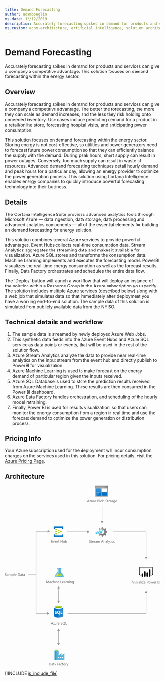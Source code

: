 ```yaml
---
title: Demand Forecasting
author: adamboeglin
ms.date: 12/12/2019
description: Accurately forecasting spikes in demand for products and services can give a company a competitive advantage. This solution focuses on demand forecasting within the energy sector.
ms.custom: acom-architecture, artificial intelligence, solution architectures, Azure, ai gallery
---
```

# Demand Forecasting

Accurately forecasting spikes in demand for products and services can give a company a competitive advantage. This solution focuses on demand forecasting within the energy sector.


## Overview

Accurately forecasting spikes in demand for products and services can give a company a competitive advantage. The better the forecasting, the more they can scale as demand increases, and the less they risk holding onto unneeded inventory. Use cases include predicting demand for a product in a retail/online store, forecasting hospital visits, and anticipating power consumption.

This solution focuses on demand forecasting within the energy sector. Storing energy is not cost-effective, so utilities and power generators need to forecast future power consumption so that they can efficiently balance the supply with the demand. During peak hours, short supply can result in power outages. Conversely, too much supply can result in waste of resources. Advanced demand forecasting techniques detail hourly demand and peak hours for a particular day, allowing an energy provider to optimize the power generation process. This solution using Cortana Intelligence enables energy companies to quickly introduce powerful forecasting technology into their business.


## Details

The Cortana Intelligence Suite provides advanced analytics tools through Microsoft Azure — data ingestion, data storage, data processing and advanced analytics components — all of the essential elements for building an demand forecasting for energy solution.

This solution combines several Azure services to provide powerful advantages. Event Hubs collects real-time consumption data. Stream Analytics aggregates the streaming data and makes it available for visualization. Azure SQL stores and transforms the consumption data. Machine Learning implements and executes the forecasting model. PowerBI visualizes the real-time energy consumption as well as the forecast results. Finally, Data Factory orchestrates and schedules the entire data flow.

The 'Deploy' button will launch a workflow that will deploy an instance of the solution within a Resource Group in the Azure subscription you specify. The solution includes multiple Azure services (described below) along with a web job that simulates data so that immediately after deployment you have a working end-to-end solution. The sample data of this solution is simulated from publicly available data from the NYISO.


## Technical details and workflow

  1. The sample data is streamed by newly deployed Azure Web Jobs.
  2. This synthetic data feeds into the Azure Event Hubs and Azure SQL service as data points or events, that will be used in the rest of the solution flow.
  3. Azure Stream Analytics analyze the data to provide near real-time analytics on the input stream from the event hub and directly publish to PowerBI for visualization.
  4. Azure Machine Learning is used to make forecast on the energy demand of particular region given the inputs received.
  5. Azure SQL Database is used to store the prediction results received from Azure Machine Learning. These results are then consumed in the Power BI dashboard.
  6. Azure Data Factory handles orchestration, and scheduling of the hourly model retraining.
  7. Finally, Power BI is used for results visualization, so that users can monitor the energy consumption from a region in real time and use the forecast demand to optimize the power generation or distribution process.




## Pricing Info

Your Azure subscription used for the deployment will incur consumption charges on the services used in this solution. For pricing details, visit the [Azure Pricing Page](/en-us/pricing/calculator/).


## Architecture

<svg class="architecture-diagram" aria-labelledby="demand-forecasting" height="707.617" viewbox="0 0 608.753 707.617" width="608.753" xmlns="http://www.w3.org/2000/svg">
    <path d="M0 354.043v-1.353a2.616 2.616 0 00.557.369 4.509 4.509 0 00.684.277 5.433 5.433 0 00.721.174 4.025 4.025 0 00.67.063 2.62 2.62 0 001.583-.394 1.474 1.474 0 00.349-1.821 1.965 1.965 0 00-.482-.537 4.782 4.782 0 00-.728-.465q-.42-.223-.906-.469-.513-.259-.957-.525a4.156 4.156 0 01-.772-.588 2.453 2.453 0 01-.516-.729 2.482 2.482 0 01.106-2.119 2.514 2.514 0 01.772-.816 3.474 3.474 0 011.09-.479 4.962 4.962 0 011.248-.158 4.78 4.78 0 012.112.35v1.291a3.835 3.835 0 00-2.229-.6 3.708 3.708 0 00-.752.079 2.089 2.089 0 00-.67.257 1.478 1.478 0 00-.479.457 1.218 1.218 0 00-.185.684 1.407 1.407 0 00.14.65 1.589 1.589 0 00.414.5 4.062 4.062 0 00.667.438q.393.212.906.465t1 .547a4.577 4.577 0 01.827.637 2.832 2.832 0 01.564.771 2.179 2.179 0 01.208.971 2.464 2.464 0 01-.284 1.228 2.335 2.335 0 01-.766.817 3.346 3.346 0 01-1.111.454 6.125 6.125 0 01-1.326.14 5.292 5.292 0 01-.574-.037q-.342-.038-.7-.109a5.736 5.736 0 01-.673-.178 2.068 2.068 0 01-.508-.242zM12.756 354.44h-1.121v-1.094h-.027a2.347 2.347 0 01-2.154 1.254 2.3 2.3 0 01-1.637-.553 1.918 1.918 0 01-.591-1.471q0-1.961 2.311-2.283l2.1-.293q0-1.784-1.442-1.785a3.445 3.445 0 00-2.283.861v-1.148a4.337 4.337 0 012.379-.656q2.468 0 2.468 2.611zm-1.121-3.54l-1.688.232a2.745 2.745 0 00-1.176.387 1.113 1.113 0 00-.4.98 1.069 1.069 0 00.366.838 1.411 1.411 0 00.974.324 1.8 1.8 0 001.377-.584 2.088 2.088 0 00.543-1.48zM24.808 354.44h-1.121v-4.02a3.034 3.034 0 00-.359-1.682 1.363 1.363 0 00-1.207-.52 1.494 1.494 0 00-1.22.656 2.511 2.511 0 00-.5 1.572v3.992h-1.124v-4.156q0-2.064-1.593-2.064a1.477 1.477 0 00-1.217.619 2.554 2.554 0 00-.479 1.609v3.992h-1.12v-7h1.121v1.107h.027a2.378 2.378 0 012.174-1.271 2.023 2.023 0 011.982 1.449 2.5 2.5 0 012.324-1.449q2.31 0 2.311 2.852zM28.075 353.428h-.027v4.232h-1.121v-10.22h1.121v1.23h.027a2.651 2.651 0 012.42-1.395 2.566 2.566 0 012.112.94 3.89 3.89 0 01.759 2.519 4.341 4.341 0 01-.854 2.813 2.845 2.845 0 01-2.338 1.056 2.341 2.341 0 01-2.099-1.175zm-.027-2.822v.977a2.082 2.082 0 00.564 1.474 2.012 2.012 0 003.028-.175 3.575 3.575 0 00.578-2.166 2.822 2.822 0 00-.54-1.832 1.787 1.787 0 00-1.463-.664 1.984 1.984 0 00-1.572.681 2.5 2.5 0 00-.595 1.705zM36.278 354.44h-1.121v-10.364h1.121zM44.174 351.221h-4.943a2.616 2.616 0 00.629 1.8 2.167 2.167 0 001.654.635 3.441 3.441 0 002.174-.779v1.053a4.058 4.058 0 01-2.44.67 2.958 2.958 0 01-2.331-.953 3.9 3.9 0 01-.848-2.684A3.826 3.826 0 0139 348.3a2.971 2.971 0 012.3-1.029 2.634 2.634 0 012.126.889 3.71 3.71 0 01.752 2.469zm-1.148-.951a2.28 2.28 0 00-.468-1.51 1.6 1.6 0 00-1.282-.541 1.809 1.809 0 00-1.347.568 2.571 2.571 0 00-.684 1.482zM49.854 354.44v-9.8h2.707q5.181 0 5.182 4.779a4.815 4.815 0 01-1.439 3.646 5.34 5.34 0 01-3.852 1.377zM51 345.676v7.724h1.463a4.155 4.155 0 003-1.031 3.872 3.872 0 001.073-2.926q0-3.768-4.006-3.768zM64.531 354.44H63.41v-1.094h-.027a2.347 2.347 0 01-2.153 1.258 2.3 2.3 0 01-1.637-.553A1.918 1.918 0 0159 352.58q0-1.961 2.311-2.283l2.1-.293q0-1.784-1.442-1.785a3.445 3.445 0 00-2.283.861v-1.148a4.337 4.337 0 012.379-.656q2.468 0 2.468 2.611zm-1.121-3.54l-1.688.232a2.745 2.745 0 00-1.176.387 1.113 1.113 0 00-.4.98 1.069 1.069 0 00.366.838 1.411 1.411 0 00.974.324 1.8 1.8 0 001.377-.584 2.088 2.088 0 00.543-1.48zM69.891 354.371a2.156 2.156 0 01-1.046.219q-1.839 0-1.839-2.051V348.4H65.8v-.957H67v-1.709l1.121-.361v2.07h1.764v.957h-1.758v3.945a1.631 1.631 0 00.239 1 .952.952 0 00.793.3 1.177 1.177 0 00.731-.232zM76.4 354.44h-1.123v-1.094h-.027a2.347 2.347 0 01-2.15 1.254 2.3 2.3 0 01-1.637-.553 1.918 1.918 0 01-.591-1.471q0-1.961 2.311-2.283l2.1-.293q0-1.784-1.442-1.785a3.445 3.445 0 00-2.283.861v-1.148a4.337 4.337 0 012.379-.656q2.468 0 2.468 2.611zm-1.123-3.54l-1.688.232a2.745 2.745 0 00-1.176.387 1.113 1.113 0 00-.4.98 1.069 1.069 0 00.366.838 1.411 1.411 0 00.974.324 1.8 1.8 0 001.377-.584 2.088 2.088 0 00.543-1.48zM188.3 544.44h-1.271l-1.039-2.748h-4.156l-.978 2.748h-1.278l3.76-9.8h1.189zm-2.687-3.779l-1.538-4.178a3.948 3.948 0 01-.15-.656h-.027a3.69 3.69 0 01-.157.656l-1.524 4.178zM194.468 537.762l-4.143 5.721h4.1v.957h-5.749v-.348l4.143-5.7h-3.753v-.957h5.4zM201.578 544.44h-1.121v-1.107h-.027a2.3 2.3 0 01-2.16 1.271q-2.5 0-2.5-2.98v-4.184h1.114v4.006q0 2.215 1.7 2.215a1.715 1.715 0 001.35-.6 2.316 2.316 0 00.53-1.583v-4.038h1.121zM207.491 538.574a1.372 1.372 0 00-.848-.225 1.43 1.43 0 00-1.2.676 3.129 3.129 0 00-.482 1.846v3.568h-1.121v-7h1.121v1.443h.027a2.442 2.442 0 01.731-1.152 1.67 1.67 0 011.1-.414 1.839 1.839 0 01.67.1zM214.149 541.221h-4.942a2.616 2.616 0 00.629 1.8 2.167 2.167 0 001.654.635 3.441 3.441 0 002.174-.779v1.053a4.058 4.058 0 01-2.44.67 2.958 2.958 0 01-2.331-.953 3.9 3.9 0 01-.848-2.684 3.826 3.826 0 01.926-2.662 2.971 2.971 0 012.3-1.029 2.634 2.634 0 012.126.889 3.71 3.71 0 01.752 2.469zM213 540.27a2.28 2.28 0 00-.468-1.51 1.6 1.6 0 00-1.282-.541 1.809 1.809 0 00-1.347.568 2.571 2.571 0 00-.684 1.482zM219.372 544.043v-1.353a2.616 2.616 0 00.557.369 4.509 4.509 0 00.684.277 5.433 5.433 0 00.721.174 4.025 4.025 0 00.67.063 2.62 2.62 0 001.583-.394 1.474 1.474 0 00.349-1.821 1.965 1.965 0 00-.482-.537 4.782 4.782 0 00-.728-.465q-.42-.223-.906-.469-.513-.259-.957-.525a4.156 4.156 0 01-.772-.588 2.453 2.453 0 01-.516-.729 2.482 2.482 0 01.106-2.119 2.514 2.514 0 01.772-.816 3.474 3.474 0 011.09-.479 4.962 4.962 0 011.248-.158 4.78 4.78 0 012.112.35v1.291a3.835 3.835 0 00-2.229-.6 3.708 3.708 0 00-.752.079 2.089 2.089 0 00-.67.257 1.478 1.478 0 00-.479.457 1.218 1.218 0 00-.185.684 1.407 1.407 0 00.14.65 1.589 1.589 0 00.414.5 4.062 4.062 0 00.667.438q.393.212.906.465t1 .547a4.577 4.577 0 01.827.637 2.832 2.832 0 01.564.771 2.179 2.179 0 01.208.971 2.464 2.464 0 01-.284 1.228 2.335 2.335 0 01-.766.817 3.346 3.346 0 01-1.111.454 6.125 6.125 0 01-1.326.14 5.292 5.292 0 01-.574-.037q-.342-.038-.7-.109a5.736 5.736 0 01-.673-.178 2.068 2.068 0 01-.508-.242zM231.218 544.6a4.325 4.325 0 01-3.343-1.373 5.107 5.107 0 01-1.251-3.576 5.384 5.384 0 011.278-3.773 4.479 4.479 0 013.479-1.408 4.21 4.21 0 013.268 1.367 5.11 5.11 0 011.244 3.576 5.415 5.415 0 01-1.271 3.793 3.764 3.764 0 01-.643.574l2.755 1.977h-2.084l-1.846-1.381a5.316 5.316 0 01-1.586.224zm.082-9.092a3.16 3.16 0 00-2.509 1.115 4.312 4.312 0 00-.964 2.926 4.38 4.38 0 00.937 2.918 3.078 3.078 0 002.454 1.1 3.221 3.221 0 002.543-1.053 4.306 4.306 0 00.93-2.947 4.475 4.475 0 00-.9-3 3.093 3.093 0 00-2.491-1.055zM242.908 544.44h-5.086v-9.8h1.148v8.76h3.938z" fill="#5b5b5b"/>
    <path d="M214.405 177.762a.63.63 0 01-.667.667h-5.2a.63.63 0 01-.667-.667V173.9a.63.63 0 01.667-.667h5.2a.63.63 0 01.667.667zM223.739 181.762a.63.63 0 01-.667.667h-5.2a.63.63 0 01-.667-.667V177.9a.63.63 0 01.667-.667h5.2a.63.63 0 01.667.667zM214.405 185.762a.63.63 0 01-.667.667h-5.2a.63.63 0 01-.667-.667V181.9a.63.63 0 01.667-.667h5.2a.63.63 0 01.667.667zM205.072 173.762a.63.63 0 01-.667.667h-5.333a.63.63 0 01-.667-.667v-4a.63.63 0 01.667-.667h5.2c.533 0 .8.267.8.667z" fill="#b8d432"/>
    <path d="M228.405 159.762h-37.333a.63.63 0 00-.667.667v8a.63.63 0 00.667.667h4a.63.63 0 00.667-.667V165.1h28v3.333c0 .4.267.667.8.667h3.867a.63.63 0 00.667-.667v-8a.63.63 0 00-.668-.671zM228.405 190.562h-3.867a.63.63 0 00-.667.667v3.2h-28.132V191.1c0-.4-.267-.667-.8-.667h-3.867c-.4 0-.667.267-.667.8v7.867a.63.63 0 00.667.667h37.333a.63.63 0 00.667-.667v-7.867a.63.63 0 00-.667-.671z" fill="#0072c6"/>
    <path d="M205.072 181.762a.63.63 0 01-.667.667h-5.333a.63.63 0 01-.667-.667v-4a.63.63 0 01.667-.667h5.2c.533 0 .8.267.8.667zM205.072 189.762a.63.63 0 01-.667.667h-5.333a.63.63 0 01-.667-.667v-4a.63.63 0 01.667-.667h5.2c.533 0 .8.267.8.667z" fill="#b8d432"/>
    <path d="M186.622 224.184h-5.2v-9.8h4.978v1.039h-3.828v3.261h3.541v1.032h-3.541v3.432h4.047zM193.861 217.184l-2.789 7h-1.1l-2.652-7h1.23l1.777 5.086a4.59 4.59 0 01.246.978h.027a4.606 4.606 0 01.219-.95l1.859-5.113zM200.608 220.964h-4.942a2.616 2.616 0 00.629 1.8 2.167 2.167 0 001.654.636 3.441 3.441 0 002.174-.779v1.053a4.058 4.058 0 01-2.44.67 2.961 2.961 0 01-2.331-.953 3.906 3.906 0 01-.848-2.684 3.824 3.824 0 01.926-2.662 2.968 2.968 0 012.3-1.029 2.634 2.634 0 012.126.889 3.706 3.706 0 01.752 2.468zm-1.148-.95a2.285 2.285 0 00-.468-1.511 1.594 1.594 0 00-1.282-.54 1.812 1.812 0 00-1.347.567 2.571 2.571 0 00-.684 1.483zM208.114 224.184h-1.121v-3.992q0-2.229-1.627-2.229a1.764 1.764 0 00-1.391.633 2.34 2.34 0 00-.55 1.6v3.992H202.3v-7h1.121v1.162h.027a2.525 2.525 0 012.3-1.326 2.14 2.14 0 011.757.742 3.3 3.3 0 01.608 2.143zM213.473 224.115a2.156 2.156 0 01-1.046.219q-1.839 0-1.839-2.051v-4.143h-1.2v-.957h1.2v-1.709l1.121-.362v2.071h1.764v.957h-1.764v3.944a1.635 1.635 0 00.239 1 .952.952 0 00.793.3 1.183 1.183 0 00.731-.232zM226.325 224.184h-1.148v-4.471H220.1v4.471h-1.148v-9.8h1.148v4.3h5.072v-4.3h1.148zM234.4 224.184h-1.121v-1.107h-.027a2.3 2.3 0 01-2.16 1.271q-2.5 0-2.5-2.98v-4.184h1.114v4.006q0 2.215 1.7 2.215a1.713 1.713 0 001.35-.605 2.311 2.311 0 00.53-1.582v-4.033h1.114zM237.816 223.172h-.027v1.012h-1.121V213.82h1.121v4.594h.027a2.651 2.651 0 012.42-1.395 2.568 2.568 0 012.109.939 3.885 3.885 0 01.762 2.52 4.336 4.336 0 01-.854 2.813 2.843 2.843 0 01-2.338 1.057 2.3 2.3 0 01-2.099-1.176zm-.027-2.823v.978a2.08 2.08 0 00.564 1.473 2.011 2.011 0 003.028-.174 3.578 3.578 0 00.578-2.167 2.824 2.824 0 00-.54-1.832 1.787 1.787 0 00-1.463-.663 1.987 1.987 0 00-1.572.68 2.5 2.5 0 00-.595 1.705z" fill="#5b5b5b"/>
    <path d="M394.539 187.394l1.12-2.892 5.131-1.773v-4.105l-.56-.187-4.572-1.306-1.12-2.892 2.332-4.758-2.892-2.892-.56.28-4.2 2.146-2.986-1.213-1.866-4.945h-4.2l-.187.56-1.4 4.385-2.892 1.12-4.945-2.146-2.986 2.892.28.56 1.306 2.426a14.685 14.685 0 017.371-1.866 15.049 15.049 0 019.61 3.919 21.6 21.6 0 011.777 1.493 7.121 7.121 0 01.746 1.026 7.276 7.276 0 01-1.866 9.33 7.145 7.145 0 01-7.371 1.026c-.28-.187-.466-.187-.56-.28a9.686 9.686 0 01-1.586-1.12c-.187 0-.28-.187-.56-.187a2.3 2.3 0 00-1.586.746l-.187.187a14.03 14.03 0 01-5.971 3.732l-.84 1.773 2.8 2.8.187.187.56-.28 4.2-2.146 2.892 1.12 1.586 4.945h4.2l.187-.56 1.493-4.385 2.892-1.12 4.945 2.146 2.8-3.079-.28-.56z" fill="#7a7a7a"/>
    <path d="M369.535 180.116a7.448 7.448 0 01-11.289-.187.784.784 0 00-1.306 0 1.059 1.059 0 00-.28.746 1.781 1.781 0 00.28.746 9.418 9.418 0 0013.995.187 7.483 7.483 0 0111.2.28c.466.466 1.026.466 1.306 0a1.059 1.059 0 00.28-.746 1.781 1.781 0 00-.28-.746 9.387 9.387 0 00-13.906-.28z" fill="#48c8ef"/>
    <path d="M376.532 181.889a5.923 5.923 0 00-4.478 1.866l-.187.187-.187.187a10.517 10.517 0 01-8.117 3.359 11.392 11.392 0 01-8.024-3.732c-.466-.466-1.026-.466-1.306 0-.093 0-.093.187-.093.466a1.256 1.256 0 00.466.84 12.334 12.334 0 009.33 4.385 12.028 12.028 0 009.423-4.105l.187-.187.187-.187a4.23 4.23 0 013.079-1.306 4.4 4.4 0 013.079 1.493c.466.466 1.026.466 1.306 0a1.059 1.059 0 00.28-.746 1.781 1.781 0 00-.28-.746 7.589 7.589 0 00-4.665-1.774z" fill="#00abec"/>
    <path d="M368.695 178.064a10.941 10.941 0 018.117-3.452 10.82 10.82 0 017.837 3.732c.466.466 1.026.466 1.306 0a1.059 1.059 0 00.28-.746 1.781 1.781 0 00-.28-.746 12.334 12.334 0 00-9.33-4.385 12.531 12.531 0 00-9.423 4.105l-.187.187-.187.187a4.09 4.09 0 01-6.158-.187c-.466-.466-1.026-.466-1.306 0a1.059 1.059 0 00-.28.746 1.781 1.781 0 00.28.746 5.993 5.993 0 008.863.187l.187-.187z" fill="#84d6ef"/>
    <g opacity=".2" style="isolation:isolate" fill="#f1f1f1">
        <path d="M377.372 186.087c-.187 0-.28-.187-.56-.187a2.3 2.3 0 00-1.586.746l-.187.187a14.03 14.03 0 01-5.971 3.732l-.84 1.773 1.493 1.493 7.651-7.744zM369.441 172.746a14.685 14.685 0 017.371-1.866 15.049 15.049 0 019.61 3.919c.466.373.84.653 1.306 1.026l7.744-7.744-1.586-1.586-.56.28-4.2 2.146-2.892-1.12-1.866-4.945h-4.2l-.187.56-1.4 4.385-2.892 1.12-4.945-2.146-2.986 2.892.28.56z"/>
    </g>
    <path d="M331.218 223.881v-1.354a2.629 2.629 0 00.557.369 4.509 4.509 0 00.684.277 5.433 5.433 0 00.721.174 4.03 4.03 0 00.67.063 2.619 2.619 0 001.583-.394 1.474 1.474 0 00.349-1.821 1.965 1.965 0 00-.482-.537 4.782 4.782 0 00-.728-.465q-.42-.223-.906-.469-.513-.259-.957-.525a4.156 4.156 0 01-.772-.588 2.461 2.461 0 01-.516-.729 2.482 2.482 0 01.106-2.119 2.52 2.52 0 01.772-.816 3.479 3.479 0 011.09-.479 4.962 4.962 0 011.248-.158 4.777 4.777 0 012.112.35v1.291a3.834 3.834 0 00-2.229-.6 3.712 3.712 0 00-.752.079 2.094 2.094 0 00-.67.257 1.483 1.483 0 00-.479.457 1.218 1.218 0 00-.185.684 1.414 1.414 0 00.14.65 1.6 1.6 0 00.414.5 4.062 4.062 0 00.667.438q.393.212.906.465t1 .547a4.56 4.56 0 01.827.637 2.832 2.832 0 01.564.771 2.172 2.172 0 01.208.971 2.464 2.464 0 01-.284 1.228 2.331 2.331 0 01-.766.817 3.342 3.342 0 01-1.11.448 6.125 6.125 0 01-1.326.14 5.307 5.307 0 01-.574-.037q-.342-.038-.7-.109a5.762 5.762 0 01-.673-.178 2.068 2.068 0 01-.509-.235zM341.759 224.209a2.153 2.153 0 01-1.046.219q-1.839 0-1.839-2.051v-4.143h-1.2v-.957h1.2v-1.709l1.121-.361v2.07h1.764v.957H340v3.945a1.631 1.631 0 00.239 1 .953.953 0 00.793.3 1.176 1.176 0 00.731-.232zM346.906 218.412a1.371 1.371 0 00-.848-.225 1.43 1.43 0 00-1.2.676 3.129 3.129 0 00-.482 1.846v3.568h-1.121v-7h1.121v1.443h.027a2.446 2.446 0 01.731-1.152 1.67 1.67 0 011.1-.414 1.837 1.837 0 01.67.1zM353.564 221.059h-4.942a2.618 2.618 0 00.629 1.8 2.167 2.167 0 001.654.635 3.439 3.439 0 002.174-.779v1.053a4.058 4.058 0 01-2.44.67 2.958 2.958 0 01-2.331-.953 3.9 3.9 0 01-.848-2.684 3.826 3.826 0 01.926-2.662 2.972 2.972 0 012.3-1.029 2.634 2.634 0 012.126.889 3.708 3.708 0 01.752 2.469zm-1.148-.951a2.277 2.277 0 00-.468-1.51 1.6 1.6 0 00-1.282-.541 1.809 1.809 0 00-1.347.568 2.571 2.571 0 00-.684 1.482zM360.271 224.277h-1.121v-1.094h-.027a2.347 2.347 0 01-2.153 1.258 2.3 2.3 0 01-1.637-.553 1.92 1.92 0 01-.591-1.471q0-1.961 2.311-2.283l2.1-.293q0-1.784-1.442-1.785a3.446 3.446 0 00-2.283.861v-1.147a4.337 4.337 0 012.379-.656q2.468 0 2.468 2.611zm-1.121-3.541l-1.688.232a2.745 2.745 0 00-1.176.387 1.114 1.114 0 00-.4.98 1.07 1.07 0 00.366.838 1.411 1.411 0 00.974.324 1.8 1.8 0 001.377-.584 2.088 2.088 0 00.543-1.48zM372.322 224.277H371.2v-4.02a3.034 3.034 0 00-.359-1.682 1.363 1.363 0 00-1.207-.52 1.494 1.494 0 00-1.22.656 2.511 2.511 0 00-.5 1.572v3.992h-1.121v-4.156q0-2.064-1.593-2.064a1.477 1.477 0 00-1.217.619 2.557 2.557 0 00-.479 1.609v3.992h-1.121v-7h1.117v1.107h.027a2.378 2.378 0 012.174-1.271 2.023 2.023 0 011.982 1.449 2.5 2.5 0 012.324-1.449q2.311 0 2.311 2.852zM386.015 224.277h-1.271l-1.039-2.748h-4.156l-.978 2.748h-1.278l3.76-9.8h1.189zm-2.687-3.779l-1.538-4.178a4 4 0 01-.15-.656h-.027a3.647 3.647 0 01-.157.656l-1.524 4.178zM393.117 224.277H392v-3.992q0-2.228-1.627-2.229a1.764 1.764 0 00-1.391.633 2.344 2.344 0 00-.55 1.6v3.992h-1.121v-7h1.121v1.162h.027a2.527 2.527 0 012.3-1.326 2.143 2.143 0 011.757.742 3.3 3.3 0 01.608 2.143zM400.24 224.277h-1.121v-1.094h-.027a2.347 2.347 0 01-2.153 1.258 2.3 2.3 0 01-1.637-.553 1.92 1.92 0 01-.591-1.471q0-1.961 2.311-2.283l2.1-.293q0-1.784-1.442-1.785a3.446 3.446 0 00-2.283.861v-1.147a4.337 4.337 0 012.379-.656q2.468 0 2.468 2.611zm-1.121-3.541l-1.688.232a2.745 2.745 0 00-1.176.387 1.114 1.114 0 00-.4.98 1.07 1.07 0 00.366.838 1.411 1.411 0 00.974.324 1.8 1.8 0 001.377-.584 2.088 2.088 0 00.543-1.48zM403.474 224.277h-1.121v-10.363h1.121zM411.314 217.277l-3.22 8.121q-.861 2.174-2.42 2.174a2.592 2.592 0 01-.731-.088v-1.006a2.078 2.078 0 00.663.123 1.374 1.374 0 001.271-1.012l.561-1.326-2.734-6.986h1.244l1.894 5.387q.034.1.144.533h.041q.034-.164.137-.52l1.989-5.4zM415.806 224.209a2.153 2.153 0 01-1.046.219q-1.839 0-1.839-2.051v-4.143h-1.2v-.957h1.2v-1.709l1.121-.361v2.07h1.764v.957h-1.764v3.945a1.631 1.631 0 00.239 1 .953.953 0 00.793.3 1.176 1.176 0 00.731-.232zM417.877 215.5a.71.71 0 01-.513-.205.692.692 0 01-.212-.52.717.717 0 01.725-.73.721.721 0 01.523.208.731.731 0 010 1.036.72.72 0 01-.523.211zm.547 8.777H417.3v-7h1.121zM425.465 223.957a3.645 3.645 0 01-1.914.484 3.168 3.168 0 01-2.417-.974 3.531 3.531 0 01-.919-2.526 3.882 3.882 0 01.991-2.778 3.465 3.465 0 012.646-1.05 3.686 3.686 0 011.627.342v1.145a2.853 2.853 0 00-1.668-.547 2.255 2.255 0 00-1.76.77 2.917 2.917 0 00-.687 2.02 2.778 2.778 0 00.646 1.941 2.224 2.224 0 001.733.711 2.81 2.81 0 001.723-.607zM426.736 224.026v-1.2a3.317 3.317 0 002.017.676q1.477 0 1.477-.984a.852.852 0 00-.126-.475 1.269 1.269 0 00-.342-.346 2.68 2.68 0 00-.506-.27q-.291-.12-.625-.25a7.92 7.92 0 01-.817-.372 2.483 2.483 0 01-.588-.424 1.576 1.576 0 01-.355-.536 1.907 1.907 0 01-.12-.705 1.671 1.671 0 01.226-.871 2 2 0 01.6-.636 2.787 2.787 0 01.858-.386 3.792 3.792 0 01.995-.131 4.028 4.028 0 011.627.314v1.135a3.174 3.174 0 00-1.777-.506 2.077 2.077 0 00-.567.072 1.4 1.4 0 00-.434.2.943.943 0 00-.28.312.818.818 0 00-.1.4.964.964 0 00.1.459 1.008 1.008 0 00.291.328 2.25 2.25 0 00.465.26q.273.116.622.252a8.636 8.636 0 01.834.366 2.887 2.887 0 01.629.424 1.653 1.653 0 01.4.544 1.752 1.752 0 01.14.73 1.721 1.721 0 01-.229.9 1.962 1.962 0 01-.612.637 2.819 2.819 0 01-.882.375 4.352 4.352 0 01-1.046.123 3.979 3.979 0 01-1.875-.415zM507.93 373.874l-3.63 9.8h-1.265l-3.555-9.8h1.278l2.714 7.772a4.641 4.641 0 01.2.868h.027a4.217 4.217 0 01.226-.882l2.769-7.759zM509.762 374.9a.71.71 0 01-.513-.205.69.69 0 01-.212-.52.719.719 0 01.725-.731.722.722 0 01.523.209.73.73 0 010 1.035.72.72 0 01-.523.212zm.547 8.777h-1.121v-7h1.121zM512.154 383.424v-1.2a3.317 3.317 0 002.017.677q1.477 0 1.477-.984a.862.862 0 00-.126-.476 1.279 1.279 0 00-.342-.345 2.641 2.641 0 00-.506-.271q-.291-.119-.625-.249a8.083 8.083 0 01-.817-.372 2.51 2.51 0 01-.588-.424 1.58 1.58 0 01-.355-.537 1.9 1.9 0 01-.12-.7 1.677 1.677 0 01.226-.872 1.994 1.994 0 01.6-.635 2.766 2.766 0 01.858-.387 3.833 3.833 0 01.995-.13 4.011 4.011 0 011.627.314v1.135a3.174 3.174 0 00-1.777-.506 2.114 2.114 0 00-.567.071 1.4 1.4 0 00-.434.2.928.928 0 00-.28.312.813.813 0 00-.1.4.954.954 0 00.1.458 1 1 0 00.291.328 2.238 2.238 0 00.465.26q.273.117.622.253a8.453 8.453 0 01.834.366 2.819 2.819 0 01.629.424 1.653 1.653 0 01.4.543 1.756 1.756 0 01.14.731 1.726 1.726 0 01-.229.9 1.964 1.964 0 01-.612.636 2.821 2.821 0 01-.882.376 4.358 4.358 0 01-1.046.123 3.978 3.978 0 01-1.875-.419zM524.179 383.677h-1.121v-1.107h-.027a2.3 2.3 0 01-2.16 1.271q-2.5 0-2.5-2.98v-4.184h1.114v4.006q0 2.215 1.7 2.215a1.718 1.718 0 001.35-.6 2.319 2.319 0 00.53-1.583v-4.033h1.121zM531.452 383.677h-1.121v-1.094h-.031a2.347 2.347 0 01-2.153 1.258 2.3 2.3 0 01-1.637-.554 1.918 1.918 0 01-.591-1.47q0-1.961 2.311-2.283l2.1-.294q0-1.784-1.442-1.784a3.445 3.445 0 00-2.283.861v-1.148a4.337 4.337 0 012.379-.656q2.468 0 2.468 2.611zm-1.121-3.541l-1.688.232a2.759 2.759 0 00-1.176.386 1.115 1.115 0 00-.4.981 1.065 1.065 0 00.366.837 1.411 1.411 0 00.974.325 1.8 1.8 0 001.377-.585 2.086 2.086 0 00.543-1.479zM534.686 383.677h-1.121v-10.363h1.121zM537.529 374.9a.71.71 0 01-.513-.205.69.69 0 01-.212-.52.719.719 0 01.725-.731.722.722 0 01.523.209.73.73 0 010 1.035.72.72 0 01-.523.212zm.547 8.777h-1.121v-7h1.121zM545.227 377l-4.143 5.722h4.1v.957h-5.749v-.349l4.143-5.694h-3.753v-.957h5.4zM552.3 380.457h-4.942a2.616 2.616 0 00.629 1.8 2.167 2.167 0 001.654.636 3.441 3.441 0 002.174-.779v1.053a4.065 4.065 0 01-2.44.67 2.955 2.955 0 01-2.331-.954 3.9 3.9 0 01-.848-2.683 3.83 3.83 0 01.926-2.663 2.97 2.97 0 012.3-1.028 2.631 2.631 0 012.126.889 3.707 3.707 0 01.752 2.468zm-1.148-.95a2.281 2.281 0 00-.468-1.511 1.6 1.6 0 00-1.282-.54 1.808 1.808 0 00-1.347.567 2.577 2.577 0 00-.684 1.483zM559.131 379.972v3.705h-1.148v-9.8h2.693a3.554 3.554 0 012.437.766 2.735 2.735 0 01.865 2.16 2.972 2.972 0 01-.96 2.283 3.669 3.669 0 01-2.594.889zm0-5.059v4.02h1.2a2.685 2.685 0 001.815-.544 1.921 1.921 0 00.625-1.534q0-1.941-2.3-1.941zM568.079 383.841a3.245 3.245 0 01-2.478-.981 3.631 3.631 0 01-.926-2.6 3.784 3.784 0 01.964-2.755 3.468 3.468 0 012.6-.991 3.14 3.14 0 012.444.964 3.822 3.822 0 01.878 2.673 3.761 3.761 0 01-.947 2.683 3.316 3.316 0 01-2.535 1.007zm.082-6.385a2.131 2.131 0 00-1.709.735 3.015 3.015 0 00-.629 2.026 2.855 2.855 0 00.636 1.962 2.161 2.161 0 001.7.718 2.051 2.051 0 001.671-.7 3.054 3.054 0 00.584-2 3.107 3.107 0 00-.584-2.023 2.041 2.041 0 00-1.669-.718zM582.175 376.677l-2.1 7h-1.162l-1.442-5.011a3.258 3.258 0 01-.109-.649h-.027a3.066 3.066 0 01-.144.636l-1.565 5.024H574.5l-2.119-7h1.176l1.449 5.264a3.2 3.2 0 01.1.629h.055a2.942 2.942 0 01.123-.643l1.613-5.25h1.025l1.449 5.277a3.8 3.8 0 01.1.629h.055a2.886 2.886 0 01.116-.629l1.422-5.277zM589.031 380.457h-4.942a2.616 2.616 0 00.629 1.8 2.167 2.167 0 001.654.636 3.441 3.441 0 002.174-.779v1.053a4.065 4.065 0 01-2.44.67 2.955 2.955 0 01-2.331-.954 3.9 3.9 0 01-.848-2.683 3.83 3.83 0 01.926-2.663 2.97 2.97 0 012.3-1.028 2.631 2.631 0 012.126.889 3.707 3.707 0 01.752 2.468zm-1.148-.95a2.281 2.281 0 00-.468-1.511 1.6 1.6 0 00-1.282-.54 1.808 1.808 0 00-1.347.567 2.577 2.577 0 00-.684 1.483zM594.377 377.812a1.372 1.372 0 00-.848-.226 1.431 1.431 0 00-1.2.677 3.129 3.129 0 00-.482 1.846v3.568h-1.121v-7h1.121v1.442h.027a2.447 2.447 0 01.731-1.152 1.669 1.669 0 011.1-.413 1.839 1.839 0 01.67.1zM599.579 383.677v-9.8h2.789a3.053 3.053 0 012.017.622 2.011 2.011 0 01.745 1.62 2.385 2.385 0 01-.451 1.449 2.432 2.432 0 01-1.244.875v.027a2.492 2.492 0 011.586.749 2.3 2.3 0 01.595 1.644 2.562 2.562 0 01-.9 2.037 3.358 3.358 0 01-2.276.779zm1.148-8.764v3.165h1.173a2.23 2.23 0 001.483-.455 1.583 1.583 0 00.54-1.281q0-1.43-1.88-1.429zm0 4.2v3.527h1.559a2.334 2.334 0 001.569-.479 1.641 1.641 0 00.557-1.312q0-1.736-2.365-1.736zM608.753 383.677H607.6v-9.8h1.148z" fill="#5b5b5b"/>
    <path d="M575.278 352.792h-1.09v-2.18h1.09a4.2 4.2 0 004.195-4.195v-22.268a4.2 4.2 0 00-4.195-4.2h-41.3a4.2 4.2 0 00-4.195 4.2v22.269a4.2 4.2 0 004.195 4.195h1.09v2.18h-1.09a6.382 6.382 0 01-6.374-6.375v-22.269a6.382 6.382 0 016.375-6.375h41.3a6.382 6.382 0 016.375 6.375v22.269a6.382 6.382 0 01-6.375 6.375"/>
    <path d="M540.673 345.493a2.958 2.958 0 012.958 2.958v6.821a2.958 2.958 0 01-2.958 2.958 2.958 2.958 0 01-2.959-2.957v-6.821a2.958 2.958 0 012.958-2.958zM549.977 358.232a2.959 2.959 0 01-2.959-2.958v-17.51a2.959 2.959 0 115.917 0v17.509a2.959 2.959 0 01-2.958 2.959M568.584 358.145a2.959 2.959 0 01-2.959-2.958v-24.8a2.959 2.959 0 115.917 0v24.8a2.959 2.959 0 01-2.958 2.959M559.281 358.232a2.959 2.959 0 01-2.959-2.958v-13.008a2.959 2.959 0 015.917 0v13.007a2.959 2.959 0 01-2.958 2.959"/>
    <path d="M191.4 474.866v36.111c0 3.749 8.392 6.789 18.743 6.789v-42.9z" fill="#0072c6"/>
    <path d="M209.886 517.765h.257c10.351 0 18.743-3.038 18.743-6.788v-36.111h-19z" fill="#0072c6"/>
    <path d="M209.886 517.765h.257c10.351 0 18.743-3.038 18.743-6.788v-36.111h-19z" fill="#fff" opacity=".15"/>
    <path d="M228.886 474.866c0 3.749-8.392 6.788-18.743 6.788s-18.743-3.039-18.743-6.788 8.392-6.788 18.743-6.788 18.743 3.039 18.743 6.788" fill="#fff"/>
    <path d="M225.054 474.475c0 2.475-6.676 4.479-14.911 4.479s-14.912-2-14.912-4.479S201.908 470 210.143 470s14.911 2.005 14.911 4.479" fill="#7fba00"/>
    <path d="M221.93 477.212c1.952-.757 3.125-1.7 3.125-2.735 0-2.475-6.676-4.48-14.912-4.48s-14.911 2.005-14.911 4.48c0 1.03 1.173 1.978 3.125 2.735a40.768 40.768 0 0123.573 0" fill="#b8d432"/>
    <path d="M204.19 499.932a3.079 3.079 0 01-1.221 2.607 5.475 5.475 0 01-3.373.924 6.416 6.416 0 01-3.061-.66v-2.64a4.723 4.723 0 003.126 1.205 2.127 2.127 0 001.275-.33 1.032 1.032 0 00.45-.875 1.224 1.224 0 00-.433-.932 7.956 7.956 0 00-1.761-1.023q-2.706-1.269-2.706-3.464a3.127 3.127 0 011.18-2.553 4.813 4.813 0 013.134-.961 7.83 7.83 0 012.871.454v2.466a4.679 4.679 0 00-2.722-.825 2.015 2.015 0 00-1.212.325 1.026 1.026 0 00-.445.87 1.243 1.243 0 00.359.92 5.8 5.8 0 001.472.887 7.293 7.293 0 012.364 1.592 2.965 2.965 0 01.703 2.013zM216.917 497.26a6.748 6.748 0 01-.949 3.621 5.064 5.064 0 01-2.672 2.153l3.431 3.176h-3.464l-2.45-2.747a5.744 5.744 0 01-2.842-.833 5.221 5.221 0 01-1.955-2.124 6.518 6.518 0 01-.689-3.007 7.028 7.028 0 01.746-3.279 5.3 5.3 0 012.1-2.215 6.133 6.133 0 013.1-.775 5.706 5.706 0 012.924.751 5.122 5.122 0 012 2.136 6.752 6.752 0 01.72 3.143zm-2.8.149a4.628 4.628 0 00-.784-2.842 2.537 2.537 0 00-2.145-1.044 2.693 2.693 0 00-2.219 1.047 5.091 5.091 0 00-.017 5.555 2.625 2.625 0 002.169 1.035 2.66 2.66 0 002.186-1 4.251 4.251 0 00.806-2.751zM225.916 503.257h-7.044v-11.828h2.664v9.667h4.38v2.161z" fill="#fff"/>
    <path d="M230.6 354.464l-11.208-19.414v-7.86h.2a2.427 2.427 0 100-4.855h-12.227a2.428 2.428 0 000 4.856h.2v7.859l-11.209 19.414c-1.23 2.129-.224 3.871 2.235 3.871h29.773c2.46 0 3.466-1.742 2.236-3.871z" fill="#59b4d9"/>
    <path fill="#b8d432" d="M205.59 346.108l-4.625 8.01h25.029l-4.625-8.01H205.59z"/>
    <path d="M214.074 349.359a2.257 2.257 0 002.031-3.251h-4.063a2.257 2.257 0 002.032 3.251z" fill="#7fba00"/>
    <circle cx="216.881" cy="351.104" fill="#7fba00" r="1.11"/>
    <path d="M196.359 354.464l11.209-19.415v-7.859h-.2a2.427 2.427 0 110-4.855h5.27v12.652l-5.908 23.348h-8.134c-2.461 0-3.467-1.742-2.237-3.871z" fill="#fff" opacity=".25"/>
    <path d="M172.01 382.756h-1.142v-6.576q0-.779.1-1.906h-.027a6.119 6.119 0 01-.294.949l-3.35 7.533h-.561l-3.343-7.479a5.828 5.828 0 01-.294-1h-.027q.055.587.055 1.92v6.563h-1.107v-9.8h1.518l3.008 6.836a8.77 8.77 0 01.451 1.176h.041q.294-.806.472-1.2l3.069-6.809h1.436zM179.447 382.756h-1.121v-1.094h-.026a2.347 2.347 0 01-2.153 1.258 2.3 2.3 0 01-1.637-.553 1.92 1.92 0 01-.591-1.471q0-1.961 2.311-2.283l2.1-.293q0-1.784-1.442-1.785a3.446 3.446 0 00-2.283.861v-1.148a4.337 4.337 0 012.379-.656q2.468 0 2.468 2.611zm-1.121-3.541l-1.688.232a2.745 2.745 0 00-1.176.387 1.114 1.114 0 00-.4.98 1.07 1.07 0 00.366.838 1.411 1.411 0 00.974.324 1.8 1.8 0 001.377-.584 2.088 2.088 0 00.543-1.48zM186.331 382.436a3.645 3.645 0 01-1.914.484 3.168 3.168 0 01-2.417-.974 3.531 3.531 0 01-.919-2.526 3.882 3.882 0 01.991-2.778 3.465 3.465 0 012.646-1.05 3.686 3.686 0 011.627.342v1.148a2.853 2.853 0 00-1.668-.547 2.255 2.255 0 00-1.76.77 2.917 2.917 0 00-.687 2.02 2.778 2.778 0 00.646 1.941 2.224 2.224 0 001.733.711 2.81 2.81 0 001.723-.607zM193.837 382.756h-1.121v-4.033q0-2.187-1.627-2.187a1.773 1.773 0 00-1.381.633 2.358 2.358 0 00-.561 1.623v3.965h-1.121v-10.364h1.121v4.525h.027a2.546 2.546 0 012.3-1.326q2.365 0 2.365 2.852zM196.523 373.979a.71.71 0 01-.513-.205.692.692 0 01-.212-.52.717.717 0 01.725-.73.721.721 0 01.523.208.731.731 0 010 1.036.72.72 0 01-.523.211zm.547 8.777h-1.121v-7h1.121zM205.15 382.756h-1.121v-3.992q0-2.228-1.627-2.229a1.764 1.764 0 00-1.391.633 2.344 2.344 0 00-.55 1.6v3.992h-1.121v-7h1.121v1.162h.027a2.527 2.527 0 012.3-1.326 2.143 2.143 0 011.757.742 3.3 3.3 0 01.608 2.143zM212.889 379.537h-4.942a2.618 2.618 0 00.629 1.8 2.167 2.167 0 001.654.635 3.439 3.439 0 002.174-.779v1.053a4.058 4.058 0 01-2.44.67 2.958 2.958 0 01-2.331-.953 3.9 3.9 0 01-.848-2.684 3.826 3.826 0 01.926-2.662 2.972 2.972 0 012.3-1.029 2.634 2.634 0 012.126.889 3.708 3.708 0 01.752 2.469zm-1.148-.951a2.277 2.277 0 00-.468-1.51 1.6 1.6 0 00-1.282-.541 1.809 1.809 0 00-1.347.568 2.571 2.571 0 00-.684 1.482zM223.655 382.756h-5.086v-9.8h1.148v8.764h3.938zM230.635 379.537h-4.942a2.618 2.618 0 00.629 1.8 2.167 2.167 0 001.654.635 3.439 3.439 0 002.174-.779v1.053a4.058 4.058 0 01-2.44.67 2.958 2.958 0 01-2.331-.953 3.9 3.9 0 01-.848-2.684 3.826 3.826 0 01.926-2.662 2.972 2.972 0 012.3-1.029 2.634 2.634 0 012.126.889 3.708 3.708 0 01.752 2.469zm-1.148-.951a2.277 2.277 0 00-.468-1.51 1.6 1.6 0 00-1.282-.541 1.809 1.809 0 00-1.347.568 2.571 2.571 0 00-.684 1.482zM237.341 382.756h-1.121v-1.094h-.027a2.347 2.347 0 01-2.153 1.258 2.3 2.3 0 01-1.637-.553 1.92 1.92 0 01-.591-1.471q0-1.961 2.311-2.283l2.1-.293q0-1.784-1.442-1.785a3.446 3.446 0 00-2.283.861v-1.148a4.337 4.337 0 012.379-.656q2.468 0 2.468 2.611zm-1.121-3.541l-1.688.232a2.745 2.745 0 00-1.176.387 1.114 1.114 0 00-.4.98 1.07 1.07 0 00.366.838 1.411 1.411 0 00.974.324 1.8 1.8 0 001.377-.584 2.088 2.088 0 00.543-1.48zM243.1 376.891a1.371 1.371 0 00-.848-.225 1.43 1.43 0 00-1.2.676 3.129 3.129 0 00-.482 1.846v3.568h-1.121v-7h1.121v1.444h.027a2.446 2.446 0 01.731-1.152 1.67 1.67 0 011.1-.414 1.837 1.837 0 01.67.1zM250.1 382.756h-1.121v-3.992q0-2.228-1.627-2.229a1.764 1.764 0 00-1.391.633 2.344 2.344 0 00-.55 1.6v3.992h-1.121v-7h1.121v1.162h.027a2.527 2.527 0 012.3-1.326 2.143 2.143 0 011.757.742 3.3 3.3 0 01.608 2.143zM252.79 373.979a.71.71 0 01-.513-.205.692.692 0 01-.212-.52.717.717 0 01.725-.73.721.721 0 01.523.208.731.731 0 010 1.036.72.72 0 01-.523.211zm.547 8.777h-1.121v-7h1.121zM261.417 382.756H260.3v-3.992q0-2.228-1.627-2.229a1.764 1.764 0 00-1.391.633 2.344 2.344 0 00-.55 1.6v3.992h-1.121v-7h1.121v1.162h.027a2.527 2.527 0 012.3-1.326 2.143 2.143 0 011.757.742 3.3 3.3 0 01.608 2.143zM269.5 382.2q0 3.855-3.691 3.855a4.956 4.956 0 01-2.27-.492v-1.121a4.662 4.662 0 002.256.656q2.584 0 2.584-2.748v-.766h-.027a2.833 2.833 0 01-4.508.407 3.73 3.73 0 01-.8-2.5 4.362 4.362 0 01.858-2.838 2.867 2.867 0 012.348-1.053 2.283 2.283 0 012.1 1.135h.027v-.971h1.123zm-1.121-2.6v-1.033a2 2 0 00-.564-1.428 1.858 1.858 0 00-1.4-.6 1.946 1.946 0 00-1.627.756 3.371 3.371 0 00-.588 2.115 2.9 2.9 0 00.564 1.87 1.82 1.82 0 001.494.7 1.949 1.949 0 001.535-.67 2.5 2.5 0 00.59-1.718zM172.512 704.322v-9.8h2.707q5.181 0 5.182 4.779a4.815 4.815 0 01-1.439 3.646 5.34 5.34 0 01-3.852 1.377zm1.148-8.764v7.725h1.463a4.155 4.155 0 003-1.031 3.872 3.872 0 001.073-2.926q0-3.768-4.006-3.768zM187.189 704.322h-1.121v-1.094h-.027a2.347 2.347 0 01-2.153 1.258 2.3 2.3 0 01-1.637-.553 1.918 1.918 0 01-.591-1.471q0-1.961 2.311-2.283l2.1-.293q0-1.784-1.442-1.785a3.445 3.445 0 00-2.283.861v-1.148a4.337 4.337 0 012.379-.656q2.468 0 2.468 2.611zm-1.121-3.541l-1.688.232a2.745 2.745 0 00-1.176.387 1.113 1.113 0 00-.4.98 1.069 1.069 0 00.366.838 1.411 1.411 0 00.974.324 1.8 1.8 0 001.377-.584 2.088 2.088 0 00.543-1.48zM192.548 704.254a2.156 2.156 0 01-1.046.219q-1.839 0-1.839-2.051v-4.143h-1.2v-.957h1.2v-1.709l1.121-.361v2.07h1.764v.957h-1.764v3.945a1.631 1.631 0 00.239 1 .952.952 0 00.793.3 1.177 1.177 0 00.731-.232zM199.056 704.322h-1.121v-1.094h-.027a2.347 2.347 0 01-2.153 1.258 2.3 2.3 0 01-1.637-.553 1.918 1.918 0 01-.591-1.471q0-1.961 2.311-2.283l2.1-.293q0-1.784-1.442-1.785a3.445 3.445 0 00-2.283.861v-1.148a4.337 4.337 0 012.379-.656q2.468 0 2.468 2.611zm-1.121-3.541l-1.688.232a2.745 2.745 0 00-1.176.387 1.113 1.113 0 00-.4.98 1.069 1.069 0 00.366.838 1.411 1.411 0 00.974.324 1.8 1.8 0 001.377-.584 2.088 2.088 0 00.543-1.48zM210.13 695.559h-3.83v3.391h3.541v1.033H206.3v4.34h-1.148v-9.8h4.977zM216.331 704.322h-1.121v-1.094h-.027a2.347 2.347 0 01-2.153 1.258 2.3 2.3 0 01-1.637-.553 1.918 1.918 0 01-.591-1.471q0-1.961 2.311-2.283l2.1-.293q0-1.784-1.442-1.785a3.445 3.445 0 00-2.283.861v-1.148a4.337 4.337 0 012.379-.656q2.468 0 2.468 2.611zm-1.121-3.541l-1.688.232a2.745 2.745 0 00-1.176.387 1.113 1.113 0 00-.4.98 1.069 1.069 0 00.366.838 1.411 1.411 0 00.974.324 1.8 1.8 0 001.377-.584 2.088 2.088 0 00.543-1.48zM223.214 704a3.646 3.646 0 01-1.914.484 3.168 3.168 0 01-2.417-.974 3.529 3.529 0 01-.919-2.526 3.88 3.88 0 01.991-2.778 3.465 3.465 0 012.646-1.05 3.688 3.688 0 011.627.342v1.148a2.853 2.853 0 00-1.668-.547 2.254 2.254 0 00-1.76.77 2.917 2.917 0 00-.687 2.02 2.778 2.778 0 00.646 1.941 2.224 2.224 0 001.733.711 2.812 2.812 0 001.723-.607zM228.157 704.254a2.156 2.156 0 01-1.046.219q-1.839 0-1.839-2.051v-4.143h-1.2v-.957h1.2v-1.709l1.121-.361v2.07h1.764v.957h-1.764v3.945a1.631 1.631 0 00.239 1 .952.952 0 00.793.3 1.177 1.177 0 00.731-.232zM232.47 704.486a3.245 3.245 0 01-2.478-.98 3.635 3.635 0 01-.926-2.6 3.782 3.782 0 01.964-2.754 3.465 3.465 0 012.6-.992 3.141 3.141 0 012.444.965 3.821 3.821 0 01.878 2.672 3.762 3.762 0 01-.947 2.684 3.319 3.319 0 01-2.535 1.005zm.082-6.385a2.134 2.134 0 00-1.709.735 3.015 3.015 0 00-.629 2.026 2.856 2.856 0 00.636 1.963 2.16 2.16 0 001.7.717 2.051 2.051 0 001.671-.7 3.058 3.058 0 00.584-2 3.109 3.109 0 00-.584-2.023 2.041 2.041 0 00-1.669-.719zM241.4 698.457a1.372 1.372 0 00-.848-.225 1.43 1.43 0 00-1.2.676 3.129 3.129 0 00-.482 1.846v3.568h-1.121v-7h1.121v1.443h.027a2.442 2.442 0 01.731-1.152 1.67 1.67 0 011.1-.414 1.839 1.839 0 01.67.1zM248.747 697.322l-3.22 8.121q-.861 2.174-2.42 2.174a2.59 2.59 0 01-.731-.088v-1.006a2.076 2.076 0 00.663.123 1.374 1.374 0 001.271-1.012l.561-1.326-2.734-6.986h1.244l1.894 5.387q.034.1.144.533h.041q.034-.164.137-.52l1.989-5.4z" fill="#5b5b5b"/>
    <path d="M233.354 666.631v-9.706l-10.989 9.546h-.241v-9.546l-10.989 9.546V646.5c0-1.685-3.77-3.369-8.743-3.369s-9.064 1.6-9.064 3.369v36.578h40.107zM202.392 648.1c-3.61 0-6.5-.882-6.5-1.845s2.888-1.845 6.5-1.845 6.5.8 6.5 1.845c-.083.964-2.971 1.845-6.5 1.845zm18.931 28.476h-4.413v-4.412h4.412zm-7.781 0h-4.412v-4.412h4.412zm11.23 0v-4.412h4.412v4.412z" fill="#59b4d9"/>
    <path fill="#3999c6" d="M193.327 646.257h8.904v36.818h-8.904z"/>
    <path d="M211.055 646.257c0 1.765-4.011 3.209-8.9 3.209s-8.824-1.444-8.824-3.209 4.011-3.209 8.9-3.209 8.824 1.364 8.824 3.209" fill="#fff"/>
    <path d="M209.29 646.016c0 1.2-3.128 2.086-7.059 2.086s-7.059-.882-7.059-2.086 3.128-2.086 7.059-2.086 7.059.963 7.059 2.086" fill="#7fba00"/>
    <path d="M207.766 647.3c.963-.321 1.444-.8 1.444-1.283 0-1.2-3.128-2.086-7.059-2.086s-7.059.963-7.059 2.086c.08.481.642.963 1.524 1.283a17.029 17.029 0 015.615-.8 16.85 16.85 0 015.535.8" fill="#b8d432"/>
    <path fill="#969696" d="M122.622 349.179h-33.75v-1.5h32.25v-170h47.215v1.5h-45.715v170z"/>
    <path fill="#969696" d="M166.805 183.664l9.067-5.235-9.067-5.236v10.471zM166.337 502.179h-45.215v-153.75h1.5v152.25h43.715v1.5z"/>
    <path fill="#969696" d="M164.805 506.664l9.067-5.235-9.067-5.236v10.471zM210.204 401.632h1.5v50.73h-1.5z"/>
    <path fill="#969696" d="M216.19 450.83l-5.236 9.067-5.236-9.067h10.472zM216.19 403.164l-5.236-9.067-5.236 9.067h10.472zM380.204 82.097h1.5v58.266h-1.5z"/>
    <path fill="#969696" d="M386.19 138.83l-5.236 9.067-5.236-9.067h10.472zM210.204 567.632h1.5v50.73h-1.5z"/>
    <path fill="#969696" d="M216.19 616.83l-5.236 9.067-5.236-9.067h10.472zM216.19 569.164l-5.236-9.067-5.236 9.067h10.472z"/>
    <path d="M353.582 40.8a1.88 1.88 0 001.8 1.9h46.3a1.9 1.9 0 001.9-1.9V7.7h-50z" fill="#a0a1a2"/>
    <path d="M401.682 0h-46.3a1.88 1.88 0 00-1.8 1.9v5.7h50V1.9a1.9 1.9 0 00-1.9-1.9" fill="#7a7a7a"/>
    <path fill="#0072c6" d="M357.282 11.1h20.4v13h-20.4zM357.282 25.9h20.4v13h-20.4z"/>
    <path fill="#fff" d="M379.482 11.1h20.3v13h-20.3z"/>
    <path fill="#0072c6" d="M379.482 25.9h20.3v13h-20.3z"/>
    <path d="M355.582 0a2.006 2.006 0 00-2 2v38.6a2.006 2.006 0 002 2h2.2l39.4-42.6z" fill="#fff" opacity=".2"/>
    <path d="M331.947 64.15h-1.271l-1.04-2.75h-4.156l-.98 2.75h-1.278l3.76-9.8h1.189zm-2.687-3.78l-1.538-4.177a4 4 0 01-.15-.656h-.027a3.647 3.647 0 01-.157.656l-1.524 4.177zM338.12 57.471l-4.143 5.722h4.1v.957h-5.747v-.35l4.143-5.694h-3.753v-.956h5.4zM345.229 64.15h-1.121v-1.108h-.027a2.3 2.3 0 01-2.16 1.271q-2.5 0-2.5-2.98V57.15h1.114v4.006q0 2.215 1.7 2.215a1.717 1.717 0 001.35-.6 2.319 2.319 0 00.53-1.583V57.15h1.121zM351.142 58.284a1.371 1.371 0 00-.848-.226 1.431 1.431 0 00-1.2.677 3.129 3.129 0 00-.482 1.846v3.569h-1.121v-7h1.121v1.442h.027a2.45 2.45 0 01.731-1.152 1.669 1.669 0 011.1-.413 1.837 1.837 0 01.67.1zM357.8 60.93h-4.942a2.618 2.618 0 00.629 1.8 2.168 2.168 0 001.654.636 3.439 3.439 0 002.174-.779v1.053a4.065 4.065 0 01-2.44.67 2.956 2.956 0 01-2.331-.954 3.9 3.9 0 01-.848-2.683 3.83 3.83 0 01.926-2.663 2.971 2.971 0 012.3-1.028 2.631 2.631 0 012.126.889 3.7 3.7 0 01.752 2.468zm-1.148-.95a2.278 2.278 0 00-.468-1.511 1.6 1.6 0 00-1.282-.54 1.808 1.808 0 00-1.347.567 2.577 2.577 0 00-.684 1.483zM363.481 64.15v-9.8h2.789a3.052 3.052 0 012.017.622 2.011 2.011 0 01.745 1.62 2.385 2.385 0 01-.451 1.449 2.43 2.43 0 01-1.244.875v.027a2.492 2.492 0 011.586.749 2.3 2.3 0 01.595 1.644 2.562 2.562 0 01-.9 2.037 3.358 3.358 0 01-2.276.779zm1.148-8.764v3.165h1.176a2.229 2.229 0 001.483-.455 1.583 1.583 0 00.54-1.281q0-1.43-1.88-1.429zm0 4.2v3.524h1.559a2.334 2.334 0 001.569-.479 1.64 1.64 0 00.557-1.312q0-1.736-2.365-1.736zM372.477 64.15h-1.121V53.786h1.121zM377.672 64.314a3.246 3.246 0 01-2.478-.981 3.631 3.631 0 01-.926-2.6 3.784 3.784 0 01.964-2.755 3.468 3.468 0 012.6-.991 3.14 3.14 0 012.444.964 3.822 3.822 0 01.878 2.673 3.759 3.759 0 01-.947 2.683 3.316 3.316 0 01-2.535 1.007zm.082-6.385a2.132 2.132 0 00-1.709.735 3.015 3.015 0 00-.629 2.026 2.855 2.855 0 00.636 1.962 2.161 2.161 0 001.7.718 2.051 2.051 0 001.671-.7 3.054 3.054 0 00.584-2 3.107 3.107 0 00-.584-2.023 2.041 2.041 0 00-1.669-.718zM384.1 63.138h-.027v1.012h-1.123V53.786h1.121v4.594h.027a2.651 2.651 0 012.42-1.395 2.565 2.565 0 012.109.94 3.878 3.878 0 01.762 2.519 4.342 4.342 0 01-.854 2.813 2.848 2.848 0 01-2.338 1.056 2.3 2.3 0 01-2.097-1.175zm-.027-2.823v.978a2.084 2.084 0 00.564 1.474 2.012 2.012 0 003.028-.175 3.573 3.573 0 00.578-2.167 2.822 2.822 0 00-.54-1.832 1.789 1.789 0 00-1.463-.663 1.984 1.984 0 00-1.572.681 2.5 2.5 0 00-.597 1.704zM394.708 63.753V62.4a2.629 2.629 0 00.557.369 4.407 4.407 0 00.684.276 5.29 5.29 0 00.721.175 4.022 4.022 0 00.67.062 2.626 2.626 0 001.583-.393 1.475 1.475 0 00.349-1.822 1.979 1.979 0 00-.482-.537 4.859 4.859 0 00-.728-.465q-.42-.221-.906-.468-.513-.259-.957-.526a4.114 4.114 0 01-.772-.588 2.461 2.461 0 01-.516-.729 2.482 2.482 0 01.106-2.119 2.529 2.529 0 01.772-.816 3.5 3.5 0 011.09-.479 4.961 4.961 0 011.248-.157 4.78 4.78 0 012.112.349v1.292a3.826 3.826 0 00-2.229-.6 3.643 3.643 0 00-.752.079 2.093 2.093 0 00-.67.256 1.5 1.5 0 00-.479.458 1.216 1.216 0 00-.185.684 1.407 1.407 0 00.14.649 1.6 1.6 0 00.414.5 4.127 4.127 0 00.667.438q.393.212.906.465t1 .547a4.556 4.556 0 01.827.636 2.837 2.837 0 01.564.772 2.169 2.169 0 01.208.971 2.467 2.467 0 01-.284 1.228 2.328 2.328 0 01-.766.816 3.364 3.364 0 01-1.111.455 6.125 6.125 0 01-1.326.14 5.341 5.341 0 01-.574-.038q-.342-.037-.7-.109a5.4 5.4 0 01-.673-.178 2.069 2.069 0 01-.508-.24zM405.249 64.081a2.164 2.164 0 01-1.046.219q-1.839 0-1.839-2.051v-4.142h-1.2v-.957h1.2v-1.709l1.121-.362v2.071h1.764v.957h-1.764v3.944a1.635 1.635 0 00.239 1 .956.956 0 00.793.3 1.176 1.176 0 00.731-.232zM409.562 64.314a3.246 3.246 0 01-2.478-.981 3.631 3.631 0 01-.926-2.6 3.784 3.784 0 01.964-2.755 3.468 3.468 0 012.6-.991 3.14 3.14 0 012.444.964 3.822 3.822 0 01.878 2.673 3.759 3.759 0 01-.944 2.676 3.316 3.316 0 01-2.538 1.014zm.082-6.385a2.132 2.132 0 00-1.709.735 3.015 3.015 0 00-.629 2.026 2.855 2.855 0 00.636 1.962 2.161 2.161 0 001.7.718 2.051 2.051 0 001.671-.7 3.054 3.054 0 00.584-2 3.107 3.107 0 00-.584-2.023 2.041 2.041 0 00-1.669-.718zM418.49 58.284a1.371 1.371 0 00-.848-.226 1.431 1.431 0 00-1.2.677 3.129 3.129 0 00-.482 1.846v3.569h-1.121v-7h1.121v1.442h.027a2.45 2.45 0 01.731-1.152 1.669 1.669 0 011.1-.413 1.837 1.837 0 01.67.1zM424.717 64.15H423.6v-1.094h-.027a2.347 2.347 0 01-2.153 1.258 2.3 2.3 0 01-1.637-.554 1.919 1.919 0 01-.591-1.47q0-1.961 2.311-2.283l2.1-.294q0-1.784-1.442-1.784a3.446 3.446 0 00-2.283.861v-1.148a4.337 4.337 0 012.379-.656q2.468 0 2.468 2.611zm-1.117-3.541l-1.688.232a2.759 2.759 0 00-1.176.386 1.116 1.116 0 00-.4.981 1.067 1.067 0 00.366.837 1.411 1.411 0 00.974.325 1.8 1.8 0 001.377-.585 2.086 2.086 0 00.543-1.479zM432.8 63.589q0 3.855-3.691 3.855a4.956 4.956 0 01-2.27-.492v-1.121a4.662 4.662 0 002.256.656q2.584 0 2.584-2.748v-.766h-.027a2.833 2.833 0 01-4.508.407 3.733 3.733 0 01-.8-2.506 4.36 4.36 0 01.858-2.837 2.865 2.865 0 012.348-1.053 2.281 2.281 0 012.1 1.135h.027v-.969h1.123zm-1.121-2.6v-1.037a2 2 0 00-.564-1.429 1.857 1.857 0 00-1.4-.595 1.948 1.948 0 00-1.627.755 3.372 3.372 0 00-.588 2.117 2.9 2.9 0 00.564 1.87 1.823 1.823 0 001.494.7 1.952 1.952 0 001.535-.67 2.5 2.5 0 00.59-1.715zM440.7 60.93h-4.942a2.618 2.618 0 00.629 1.8 2.168 2.168 0 001.654.636 3.439 3.439 0 002.174-.779v1.053a4.065 4.065 0 01-2.44.67 2.956 2.956 0 01-2.331-.954 3.9 3.9 0 01-.848-2.683 3.83 3.83 0 01.926-2.663 2.971 2.971 0 012.3-1.028 2.631 2.631 0 012.126.889 3.7 3.7 0 01.752 2.468zm-1.148-.95a2.278 2.278 0 00-.468-1.511 1.6 1.6 0 00-1.282-.54 1.808 1.808 0 00-1.347.567 2.577 2.577 0 00-.684 1.483z" fill="#5b5b5b"/>
    <path fill="#969696" d="M555.622 503.179h-309.75v-1.5h308.25v-82.715h1.5v84.215z"/>
    <path fill="#969696" d="M560.108 420.496l-5.236-9.067-5.236 9.067h10.472zM244.069 179.774h81.265v1.5h-81.265z"/>
    <path fill="#969696" d="M323.802 175.287l9.067 5.236-9.067 5.236v-10.472zM555.622 280.894h-1.5v-99.62H425.069v-1.5h130.553v101.12z"/>
    <path fill="#969696" d="M549.636 279.361l5.236 9.068 5.236-9.068h-10.472z"/>
</svg>


[!INCLUDE [js_include_file](../../_js/index.md)]
